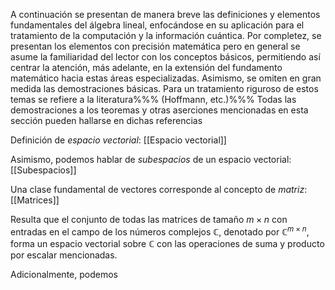 A continuación se presentan de manera breve las definiciones y elementos fundamentales del álgebra lineal, enfocándose en su aplicación para el tratamiento de la computación y la información cuántica. Por completez, se presentan los elementos con precisión matemática pero en general se asume la familiaridad del lector con los conceptos básicos, permitiendo así centrar la atención, más adelante, en la extensión del fundamento matemático hacia estas áreas especializadas. Asimismo, se omiten en gran medida las demostraciones básicas. Para un tratamiento riguroso de estos temas se refiere a la literatura%%% (Hoffmann, etc.)%%% Todas las demostraciones a los teoremas y otras aserciones mencionadas en esta sección pueden hallarse en dichas referencias

Definición de _espacio vectorial_:
[[Espacio vectorial]]

Asimismo, podemos hablar de _subespacios_ de un espacio vectorial:
[[Subespacios]]

Una clase fundamental de vectores corresponde al concepto de _matriz_:
[[Matrices]]

Resulta que el conjunto de todas las matrices de tamaño $m \times n$ con entradas en el campo de los números complejos $\mathbb{C}$, denotado por $\mathbb{C}^{m \times n}$, forma un espacio vectorial sobre $\mathbb{C}$ con las operaciones de suma y producto por escalar mencionadas.

Adicionalmente, podemos 